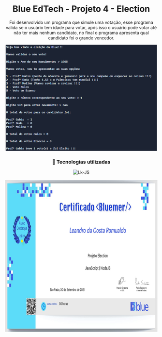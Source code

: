 <h1 align="center"> Blue EdTech - Projeto 4 - Election </h1>

<p align="center"> Foi desenvolvido um programa que simule uma votação, esse programa valida se o usuário tem idade para votar, após isso o usuário pode votar até não ter mais nenhum candidato, no final o programa apresenta qual candidato foi o grande vencedor. </p>

<div align="center"><img alingn="center" height="350" width="500" src="https://github.com/LeandroKosta/Blue-EdTech-Modulo_1-Projeto_4-Election/blob/main/public/img/Capa.png" alt=""></div>

<h3 align="center"> 🚀 Tecnologias utilizadas </h3>

<div align="center"> <img alingn="center" alt="Lk-JS" height="50" width="50" src="https://cdn.jsdelivr.net/gh/devicons/devicon/icons/javascript/javascript-plain.svg" /></div>

</br>

<div align="center"><img alingn="center" height="500" width="800" src="https://github.com/LeandroKosta/Blue-EdTech-Modulo_1-Projeto_4-Election/blob/main/public/img/Certificado%20Projeto%20Election.jpg" alt=""></div>
